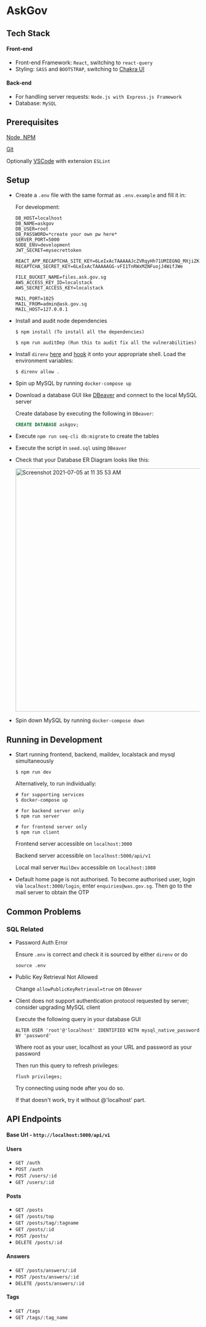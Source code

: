 # AskGov
## Tech Stack

#### Front-end

- Front-end Framework: `React`, switching to `react-query`
- Styling: `SASS` and `BOOTSTRAP`, switching to [Chakra UI](https://chakra-ui.com/)

#### Back-end

- For handling server requests: `Node.js with Express.js Framework`
- Database: `MySQL`
  
## Prerequisites
[Node, NPM](https://docs.npmjs.com/downloading-and-installing-node-js-and-npm)

[Git](https://git-scm.com/download/mac)

Optionally [VSCode](https://code.visualstudio.com/) with extension `ESLint`

## Setup

* Create a `.env` file with the same format as `.env.example` and fill it in:

  For development:
  ```
  DB_HOST=localhost
  DB_NAME=askgov
  DB_USER=root
  DB_PASSWORD=*create your own pw here*
  SERVER_PORT=5000
  NODE_ENV=development
  JWT_SECRET=mysecrettoken

  REACT_APP_RECAPTCHA_SITE_KEY=6LeIxAcTAAAAAJcZVRqyHh71UMIEGNQ_MXjiZKhI
  RECAPTCHA_SECRET_KEY=6LeIxAcTAAAAAGG-vFI1TnRWxMZNFuojJ4WifJWe
  
  FILE_BUCKET_NAME=files.ask.gov.sg
  AWS_ACCESS_KEY_ID=localstack
  AWS_SECRET_ACCESS_KEY=localstack

  MAIL_PORT=1025
  MAIL_FROM=admin@ask.gov.sg
  MAIL_HOST=127.0.0.1
  ```

* Install and audit node dependencies

  ```
  $ npm install (To install all the dependencies)

  $ npm run auditDep (Run this to audit fix all the vulnerabilities)
  ```

* Install `direnv` [here](https://github.com/direnv/direnv/blob/master/docs/installation.md) and [hook](https://github.com/direnv/direnv/blob/master/docs/hook.md) it onto your appropriate shell. Load the environment variables:

  ```
  $ direnv allow .
  ```

* Spin up MySQL by running `docker-compose up`

* Download a database GUI like [DBeaver](https://dbeaver.io/download/) and connect to the local MySQL server

  Create database by executing the following in `DBeaver`:
  ```sql
  CREATE DATABASE askgov;
  ```

* Execute `npm run seq-cli db:migrate` to create the tables
  
* Execute the script in `seed.sql` using `DBeaver`

* Check that your Database ER Diagram looks like this:
  
  <img width="635" alt="Screenshot 2021-07-05 at 11 35 53 AM" src="https://user-images.githubusercontent.com/20250559/124414373-3258c780-dd85-11eb-9312-faf4bba096a8.png">

* Spin down MySQL by running `docker-compose down`

## Running in Development

* Start running frontend, backend, maildev, localstack and mysql simultaneously

  ```
  $ npm run dev
  ```

  Alternatively, to run individually:

  ```
  # for supporting services
  $ docker-compose up

  # for backend server only
  $ npm run server 

  # for frontend server only
  $ npm run client 
  ```
  
  Frontend server accessible on `localhost:3000`
  
  Backend server accessible on `localhost:5000/api/v1`
  
  Local mail server `MailDev` accessible on `localhost:1080`

* Default home page is not authorised. To become authorised user, login via `localhost:3000/login`, enter `enquiries@was.gov.sg`. Then go to the mail server to obtain the OTP


## Common Problems

### SQL Related
- Password Auth Error
  
  Ensure `.env` is correct and check it is sourced by either `direnv` or do
  ```
  source .env
  ```
- Public Key Retrieval Not Allowed

  Change `allowPublicKeyRetrieval=true` on `DBeaver`

- Client does not support authentication protocol requested by server; consider upgrading MySQL client

  Execute the following query in your database GUI

  ```
  ALTER USER 'root'@'localhost' IDENTIFIED WITH mysql_native_password BY 'password'
  ```

  Where root as your user, localhost as your URL and password as your password

  Then run this query to refresh privileges:

  ```
  flush privileges;
  ```

  Try connecting using node after you do so.

  If that doesn't work, try it without @'localhost' part.

## API Endpoints

#### Base Url - `http://localhost:5000/api/v1`

#### Users

- `GET /auth`
- `POST /auth`
- `POST /users/:id`
- `GET /users/:id`

#### Posts

- `GET /posts`
- `GET /posts/top`
- `GET /posts/tag/:tagname`
- `GET /posts/:id`
- `POST /posts/`
- `DELETE /posts/:id`

#### Answers

- `GET /posts/answers/:id`
- `POST /posts/answers/:id`
- `DELETE /posts/answers/:id`

#### Tags

- `GET /tags`
- `GET /tags/:tag_name`
